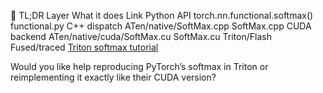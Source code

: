🧠 TL;DR
Layer	What it does	Link
Python API	torch.nn.functional.softmax()	functional.py
C++ dispatch	ATen/native/SoftMax.cpp	SoftMax.cpp
CUDA backend	ATen/native/cuda/SoftMax.cu	SoftMax.cu
Triton/Flash	Fused/traced	[Triton softmax tutorial](https://github.com/triton-lang/triton/blob/main/python/tutorials/02-fused-softmax.py)

Would you like help reproducing PyTorch’s softmax in Triton or reimplementing it exactly like their CUDA version?